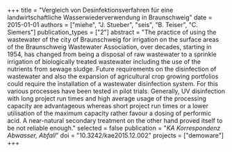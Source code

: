 +++
title = "Vergleich von Desinfektionsverfahren für eine landwirtschaftliche Wasserwiederverwendung in Braunschweig"
date = 2015-01-01
authors = ["miehe", "J. Stueber", "seis", "B. Teiser", "C. Siemers"]
publication_types = ["2"]
abstract = "The practice of using the wastewater of the city of Braunschweig for irrigation on the surface areas of the Braunschweig Wastewater Association, over decades, starting in 1954, has changed from being a disposal of raw wastewater to a sprinkle irrigation of biologically treated wastewater including the use of the nutrients from sewage sludge. Future requirements on the disinfection of wastewater and also the expansion of agricultural crop growing portfolios could require the installation of a wastewater disinfection system. For this various processes have been tested in pilot trials. Generally, UV disinfection with long project run times and high average usage of the processing capacity are advantageous whereas short project run times or a lower utilisation of the maximum capacity rather favour a dosing of performic acid. A near-natural secondary treatment on the other hand proved itself to be not reliable enough."
selected = false
publication = "*KA Korrespondenz Abwasser, Abfall*"
doi = "10.3242/kae2015.12.002"
projects = ["demoware"]
+++

